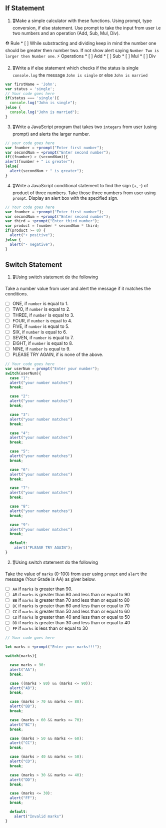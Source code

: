 ## If Statement
1.  🎖Make a simple calculator with these functions. Using prompt, type conversion, if else statement. Use prompt to take the input from user i.e two numbers and an operation (Add, Sub, Mul, Div).

  ⛑ Rule
    * [ ] While substracting and dividing keep in mind the number one should be greater then number two. If not show alert saying `Number Two is larger then Number one`.
  ⚡️ Operations
    * [ ] Add
    * [ ] Sub
    * [ ] Mul
    * [ ] Div

2. 🎖Write a if else statement which checks if the status is single `console.log` the message `John is single` or else `John is married`
```js
var firstName = 'John';
var status = 'single';
// Your code goes here
if(status === 'single'){
  console.log("John is single");
}else {
  console.log("John is married");
}
```

3. 🎖Write a JavaScript program that takes two `integers` from user (using prompt) and alerts the larger number.
```js
// your code goes here
var fnumber = +prompt("Enter first number");
var secondNum = +prompt("Enter second number");
if((fnumber) > (secondNum)){
alert(fnumber + " is greater");
}else{
  alert(secondNum + " is greater");
}

```

4. 🎖Write a JavaScript conditional statement to find the sign (+, -) of product of three numbers. Take those three numbers from user using `prompt`. Display an alert box with the specified sign.

```js
// Your code goes here
var fnumber = +prompt("Enter first number");
var secondNum = +prompt("Enter second number");
var third = +prompt("Enter third number");
var product = fnumber * secondNum * third;
if(product >= 0) {
  alert("+ positive");
}else {
  alert("- negative");
}
```

## Switch Statement

1. 🎖Using switch statement do the following

Take a number value from user and alert the message if it matches the conditions.
* [ ] ONE, if `number` is equal to 1.
* [ ] TWO, if `number` is equal to 2.
* [ ] THREE, if `number` is equal to 3.
* [ ] FOUR, if `number` is equal to 4.
* [ ] FIVE, if `number` is equal to 5.
* [ ] SIX, if `number` is equal to 6.
* [ ] SEVEN, if `number` is equal to 7.
* [ ] EIGHT, if `number` is equal to 8.
* [ ] NINE, if `number` is equal to 9.
* [ ] PLEASE TRY AGAIN, if  is none of the above.
```js
// Your code goes here
var userNum = prompt("Enter your number");
switch(userNum){
  case "1":
  alert("your number matches")
  break;

  case "2":
  alert("your number matches")
  break;

  case "3":
  alert("your number matches")
  break;

  case "4":
  alert("your number matches")
  break;

  case "5":
  alert("your number matches")
  break;

  case "6":
  alert("your number matches")
  break;

  case "7":
  alert("your number matches")
  break;

  case "8":
  alert("your number matches")
  break;

  case "9":
  alert("your number matches")
  break;

  default:
    alert("PLEASE TRY AGAIN");
}


```

2. 🎖Using switch statement do the following

Take the value of `marks` (0-100) from user using `prompt` and `alert` the message (Your Grade is AA) as giver below.
* [ ] `AA` if `marks` is greater than 90.
* [ ] `AB` if `marks` is greater than 80 and less than or equal to 90
* [ ] `BB` if `marks` is greater than 70 and less than or equal to 80
* [ ] `BC` if `marks` is greater than 60 and less than or equal to 70
* [ ] `CC` if `marks` is greater than 50 and less than or equal to 60
* [ ] `CD` if `marks` is greater than 40 and less than or equal to 50
* [ ] `DD` if `marks` is greater than 30 and less than or equal to 40
* [ ] `FF` if `marks` is less than or equal to 30
```js
// Your code goes here

let marks = +prompt("Enter your marks!!!");

switch(marks){

  case marks > 90:
  alert("AA");
  break;

  case ((marks > 80) && (marks <= 90)):
  alert("AB");
  break;

  case (marks > 70 && marks <= 80):
  alert("BB");
  break;

  case (marks > 60 && marks <= 70):
  alert("BC");
  break;

  case (marks > 50 && marks <= 60):
  alert("CC");
  break;

  case (marks > 40 && marks <= 50):
  alert("CD");
  break;

  case (marks > 30 && marks <= 40):
  alert("DD");
  break;

  case (marks <= 30):
  alert("FF");
  break;

  default:
    alert("Invalid marks")
}
```

